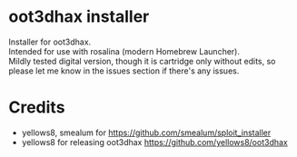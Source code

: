 # oot3dhax installer

Installer for oot3dhax. \
Intended for use with rosalina (modern Homebrew Launcher). \
Mildly tested digital version, though it is cartridge only without edits, so please let me know in the issues section if there's any issues.

# Credits

- yellows8, smealum for https://github.com/smealum/sploit_installer
- yellows8 for releasing oot3dhax https://github.com/yellows8/oot3dhax

